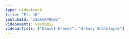 ```yaml
---
type: videotrack
title: "Pt. 16"
youtubeId: "x2GkUKYHmQI"
videoevents: vevt0012
videoartists: ["Daniel Kramer", "Arkady Shilkloper"]
---
```

